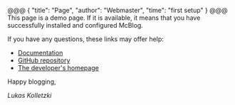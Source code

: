 @@@
{
    "title": "Page",
    "author": "Webmaster",
    "time": "first setup"
}
@@@
This page is a demo page. If it is available, it means that you have successfully installed and configured McBlog.

If you have any questions, these links may offer help: 

* [Documentation](https://github.com/LukasKolletzki/McBlog/blob/master/README.md)
* [GitHub repository](https://github.com/LukasKolletzki/McBlog/)
* [The developer's homepage](http://lukaskolletzki.com)

Happy blogging,

_Lukas Kolletzki_